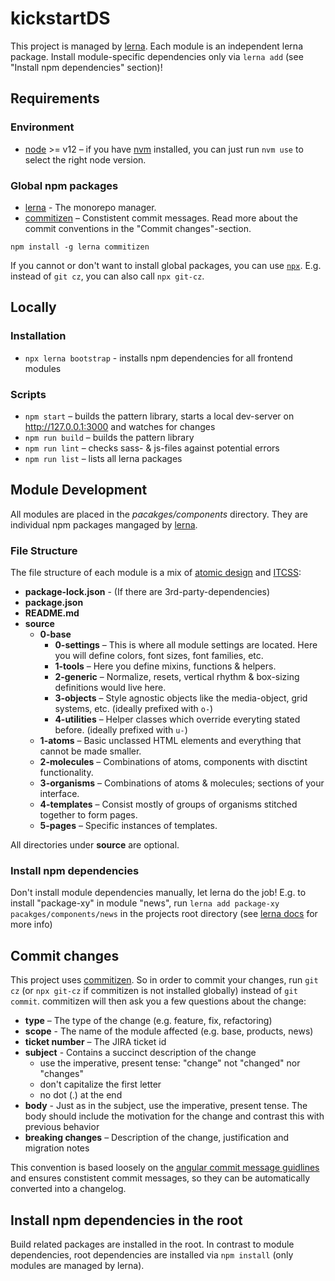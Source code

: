 # kickstartDS

This project is managed by [lerna](https://lernajs.io/). Each module is an independent lerna package. Install module-specific dependencies only via `lerna add` (see "Install npm dependencies" section)!

## Requirements

### Environment

- [node](https://nodejs.org/en/) >= v12 – if you have [nvm](https://github.com/creationix/nvm#node-version-manager---) installed, you can just run `nvm use` to select the right node version.

### Global npm packages

- [lerna](https://lernajs.io/) - The monorepo manager.
- [commitizen](http://commitizen.github.io/cz-cli/) – Constistent commit messages. Read more about the commit conventions in the "Commit changes"-section.

`npm install -g lerna commitizen`

If you cannot or don't want to install global packages, you can use [`npx`](https://www.npmjs.com/package/npx). E.g. instead of `git cz`, you can also call `npx git-cz`.

## Locally

### Installation

- `npx lerna bootstrap` - installs npm dependencies for all frontend modules

### Scripts

- `npm start` – builds the pattern library, starts a local dev-server on <http://127.0.0.1:3000> and watches for changes
- `npm run build` – builds the pattern library
- `npm run lint` – checks sass- & js-files against potential errors
- `npm run list` – lists all lerna packages

## Module Development

All modules are placed in the _pacakges/components_ directory. They are individual npm packages mangaged by [lerna](https://lernajs.io/).

### File Structure

The file structure of each module is a mix of [atomic design](http://bradfrost.com/blog/post/atomic-web-design/) and [ITCSS](https://www.xfive.co/blog/itcss-scalable-maintainable-css-architecture/):

- **package-lock.json** - (If there are 3rd-party-dependencies)
- **package.json**
- **README.md**
- **source**
  - **0-base**
    - **0-settings** – This is where all module settings are located. Here you will define colors, font sizes, font families, etc.
    - **1-tools** – Here you define mixins, functions & helpers.
    - **2-generic** – Normalize, resets, vertical rhythm & box-sizing definitions would live here.
    - **3-objects** – Style agnostic objects like the media-object, grid systems, etc. (ideally prefixed with `o-`)
    - **4-utilities** – Helper classes which override everyting stated before. (ideally prefixed with `u-`)
  - **1-atoms** – Basic unclassed HTML elements and everything that cannot be made smaller.
  - **2-molecules** – Combinations of atoms, components with disctint functionality.
  - **3-organisms** – Combinations of atoms & molecules; sections of your interface.
  - **4-templates** – Consist mostly of groups of organisms stitched together to form pages.
  - **5-pages** – Specific instances of templates.

All directories under **source** are optional.

### Install npm dependencies

Don't install module dependencies manually, let lerna do the job!
E.g. to install "package-xy" in module "news", run `lerna add package-xy pacakges/components/news` in the projects root directory (see [lerna docs](https://github.com/lerna/lerna/tree/master/commands/add) for more info)

## Commit changes

This project uses [commitizen](http://commitizen.github.io/cz-cli/). So in order to commit your changes, run `git cz` (or `npx git-cz` if commitizen is not installed globally) instead of `git commit`. commitizen will then ask you a few questions about the change:

- **type** – The type of the change (e.g. feature, fix, refactoring)
- **scope** - The name of the module affected (e.g. base, products, news)
- **ticket number** – The JIRA ticket id
- **subject** - Contains a succinct description of the change
  - use the imperative, present tense: "change" not "changed" nor "changes"
  - don't capitalize the first letter
  - no dot (.) at the end
- **body** - Just as in the subject, use the imperative, present tense. The body should include the motivation for the change and contrast this with previous behavior
- **breaking changes** – Description of the change, justification and migration notes

This convention is based loosely on the [angular commit message guidlines](https://github.com/angular/angular/blob/master/CONTRIBUTING.md#-commit-message-guidelines) and ensures constistent commit messages, so they can be automatically converted into a changelog.

## Install npm dependencies in the root

Build related packages are installed in the root. In contrast to module dependencies, root dependencies are installed via `npm install` (only modules are managed by lerna).
